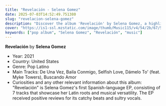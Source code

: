 ```yaml
---
title: "Revelación - Selena Gomez"
date: 2025-07-03T14:52:49.751380
slug: "revelacion-selena-gomez"
description: "Discover the album 'Revelación' by Selena Gomez, a highlight in pop music."
cover: "https://is1-ssl.mzstatic.com/image/thumb/Music115/v4/54/2b/67/542b6728-c2e9-77af-8aee-6cfdd0b4ac24/21UMGIM06300.rgb.jpg/250x250bb.jpg"
keywords: ["pop album", "Selena Gomez", "Revelación", "music"]
---
```


**Revelación** by **Selena Gomez**
- Year: 2021
- Country: United States
- Genre: Pop Latino
- Main Tracks: De Una Vez, Baila Conmigo, Selfish Love, Dámelo To' (feat. Myke Towers), Buscando Amor
- Curiosities and any other relevant information about this album: "Revelación" is Selena Gomez's first Spanish-language EP, consisting of 7 tracks that showcase her Latin roots and musical versatility. The EP received positive reviews for its catchy beats and sultry vocals.